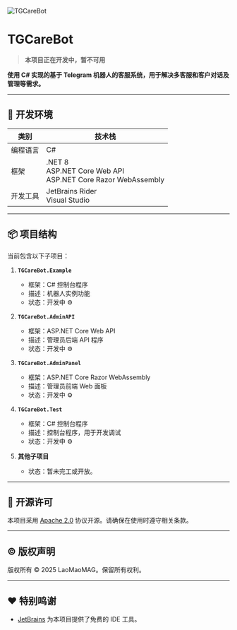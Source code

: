 ![TGCareBot](https://socialify.git.ci/LaoMaoMAG/TGCareBot/image?description=1&font=Jost&forks=1&issues=1&language=1&name=1&pattern=Circuit+Board&pulls=1&stargazers=1&tab=readme-ov-file%3Flanguage%3D1&theme=Auto)

# TGCareBot

> **本项目正在开发中，暂不可用**

**使用 C# 实现的基于 Telegram 机器人的客服系统，用于解决多客服和客户对话及管理等需求。**

---

## 🧰 开发环境

| 类别       | 技术栈                                     |
|------------|-----------------------------------------|
| 编程语言   | C#                                      |
| 框架       | .NET 8<br>ASP.NET Core Web API<br>ASP.NET Core Razor WebAssembly |
| 开发工具   | JetBrains Rider<br>Visual Studio        |

---

## 📦 项目结构

当前包含以下子项目：

1. **`TGCareBot.Example`**
    - 框架：C# 控制台程序
    - 描述：机器人实例功能
    - 状态：开发中 ⚙️

2. **`TGCareBot.AdminAPI`**
    - 框架：ASP.NET Core Web API
    - 描述：管理员后端 API 程序
    - 状态：开发中 ⚙️

3. **`TGCareBot.AdminPanel`**
    - 框架：ASP.NET Core Razor WebAssembly
    - 描述：管理员前端 Web 面板
    - 状态：开发中 ⚙️

4. **`TGCareBot.Test`**
    - 框架：C# 控制台程序
    - 描述：控制台程序，用于开发调试
    - 状态：开发中 ⚙️

5. **其他子项目**
    - 状态：暂未完工或开放。

---

## 📜 开源许可

本项目采用 [Apache 2.0](https://github.com/LaoMaoMAG/TGCareBot/LICENSE) 协议开源。请确保在使用时遵守相关条款。

---

## © 版权声明

版权所有 © 2025 LaoMaoMAG。保留所有权利。

---

## ❤️ 特别鸣谢
- [JetBrains](https://www.jetbrains.com/) 为本项目提供了免费的 IDE 工具。

